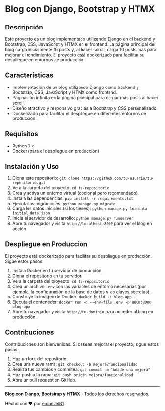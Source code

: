 # Blog con Django, Bootstrap y HTMX


## Descripción

Este proyecto es un blog implementado utilizando Django en el backend y Bootstrap, CSS, JavaScript y HTMX en el frontend. La página principal del blog carga inicialmente 10 posts y, al hacer scroll, carga 10 posts más para mejorar el rendimiento. El proyecto está dockerizado para facilitar su despliegue en entornos de producción.


## Características

- Implementación de un blog utilizando Django como backend y Bootstrap, CSS, JavaScript y HTMX como frontend.
- Paginación infinita en la página principal para cargar más posts al hacer scroll.
- Diseño atractivo y responsivo gracias a Bootstrap y CSS personalizado.
- Dockerizado para facilitar el despliegue en diferentes entornos de producción.

## Requisitos

- Python 3.x
- Docker (para el despliegue en producción)

## Instalación y Uso

1. Clona este repositorio: `git clone https://github.com/tu-usuario/tu-repositorio.git`
2. Ve a la carpeta del proyecto: `cd tu-repositorio`
3. Crea y activa un entorno virtual (opcional pero recomendado).
4. Instala las dependencias: `pip install -r requirements.txt`
5. Ejecuta las migraciones: `python manage.py migrate`
6. Carga los datos iniciales (si los tienes): `python manage.py loaddata initial_data.json`
7. Inicia el servidor de desarrollo: `python manage.py runserver`
8. Abre tu navegador y visita `http://localhost:8000` para ver el blog en acción.

## Despliegue en Producción

El proyecto está dockerizado para facilitar su despliegue en producción. Sigue estos pasos:

1. Instala Docker en tu servidor de producción.
2. Clona el repositorio en tu servidor.
3. Ve a la carpeta del proyecto: `cd tu-repositorio`
4. Crea un archivo `.env` con las variables de entorno necesarias (por ejemplo, la configuración de la base de datos y las claves secretas).
5. Construye la imagen de Docker: `docker build -t blog-app .`
6. Ejecuta el contenedor: `docker run -d --env-file .env -p 8000:8000 blog-app`
7. Abre tu navegador y visita `http://tu-dominio` para acceder al blog en producción.

## Contribuciones

Contribuciones son bienvenidas. Si deseas mejorar el proyecto, sigue estos pasos:

1. Haz un fork del repositorio.
2. Crea una nueva rama: `git checkout -b mejora/funcionalidad`
3. Realiza tus cambios y commitea: `git commit -m "Añade una mejora"`
4. Haz push a la rama: `git push origin mejora/funcionalidad`
5. Abre un pull request en GitHub.

---

**Blog con Django, Bootstrap y HTMX** - Todos los derechos reservados.

Hecho con ❤️ por [emanuelB1](https://github.com/emanuelB1)
